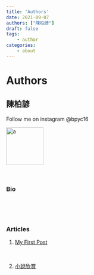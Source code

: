 ```yaml
---
title: 'Authors'
date: 2021-09-07
authors: ["陳柏諺"]
draft: false
tags: 
    - author
categories: 
    - about
---
```


# Authors

## 陳柏諺
Follow me on instagram @bpyc16

<a href="https://www.instagram.com/bpyc10/">
<img src="https://raw.githubusercontent.com/poyen16/iOSclub_hugo/master/content/posts/assets/download.jpg" alt="a" width="100"/>
</a>

<p>&nbsp;</p>



### Bio
<p>&nbsp;</p>

<p>&nbsp;</p>



### Articles


1. [My First Post](https://poyen16.github.io/iOSclub_hugo/posts/first/) 

<p>&nbsp;</p>

2. [小說欣賞](https://poyen16.github.io/iOSclub_hugo/posts/mynovel/)

